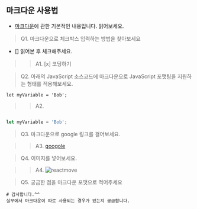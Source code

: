 ## 마크다운 사용법
- [마크다운](https://gist.github.com/ihoneymon/652be052a0727ad59601)에 관한 기본적인 내용입니다. 읽어보세요.

> Q1. 마크다운으로 체크박스 입력하는 방법을 찾아보세요
- [] 읽어본 후 체크해주세요.

> > A1. [x] 코딩하기

> Q2. 아래의 JavaScript 소스코드에 마크다운으로 JavaScript 포맷팅을 지원하는 형태를 적용해보세요.
```
let myVariable = 'Bob';
```

> > A2. 


```javascript

let myVariable = 'Bob';

```


> Q3. 마크다운으로 google 링크를 걸어보세요.

>> A3. [googole](http://www.googole.co.kr)

> Q4. 이미지를 넣어보세요.

>> A4. ![reactmove](https://react-move.js.org/build/0d8f226bece940bf16186ce709e59c63.png)

> Q5. 궁금한 점을 마크다운 포맷으로 적어주세요

```
# 감사합니다.^^
실무에서 마크다운이 따로 사용되는 경우가 있는지 궁금합니다.
```
